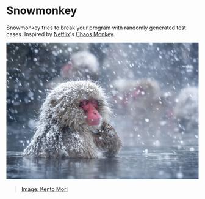 # Snowmonkey

Snowmonkey tries to break your program with randomly generated test cases. Inspired by [Netflix](https://netflixtechblog.com/)'s [Chaos Monkey](https://netflix.github.io/chaosmonkey/).

![Snow monkey in the hot spring at the Jigokudani Monkey Park, Nagano.](images/snowmonkey.jpeg)

> [Image: Kento Mori](./images/credit.txt)
